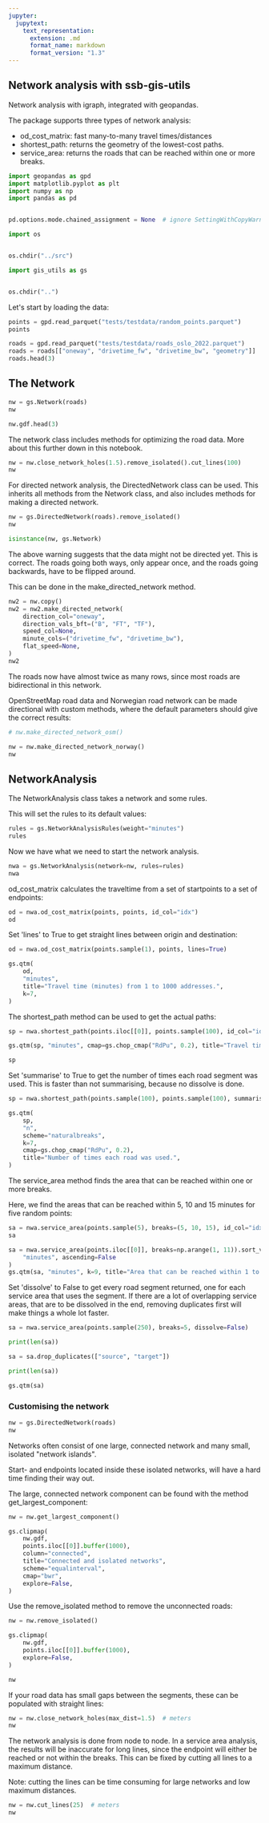 ```yaml
---
jupyter:
  jupytext:
    text_representation:
      extension: .md
      format_name: markdown
      format_version: "1.3"
---
```


## Network analysis with ssb-gis-utils

Network analysis with igraph, integrated with geopandas.

The package supports three types of network analysis:

- od_cost_matrix: fast many-to-many travel times/distances
- shortest_path: returns the geometry of the lowest-cost paths.
- service_area: returns the roads that can be reached within one or more breaks.

```python
import geopandas as gpd
import matplotlib.pyplot as plt
import numpy as np
import pandas as pd


pd.options.mode.chained_assignment = None  # ignore SettingWithCopyWarning for now

import os


os.chdir("../src")

import gis_utils as gs


os.chdir("..")
```

Let's start by loading the data:

```python
points = gpd.read_parquet("tests/testdata/random_points.parquet")
points
```

```python
roads = gpd.read_parquet("tests/testdata/roads_oslo_2022.parquet")
roads = roads[["oneway", "drivetime_fw", "drivetime_bw", "geometry"]]
roads.head(3)
```

## The Network

```python
nw = gs.Network(roads)
nw
```

```python
nw.gdf.head(3)
```

The network class includes methods for optimizing the road data. More about this further down in this notebook.

```python
nw = nw.close_network_holes(1.5).remove_isolated().cut_lines(100)
nw
```

For directed network analysis, the DirectedNetwork class can be used. This inherits all methods from the Network class, and also includes methods for making a directed network.

```python
nw = gs.DirectedNetwork(roads).remove_isolated()
nw
```

```python
isinstance(nw, gs.Network)
```

The above warning suggests that the data might not be directed yet. This is correct. The roads going both ways, only appear once, and the roads going backwards, have to be flipped around.

This can be done in the make_directed_network method.

```python
nw2 = nw.copy()
nw2 = nw2.make_directed_network(
    direction_col="oneway",
    direction_vals_bft=("B", "FT", "TF"),
    speed_col=None,
    minute_cols=("drivetime_fw", "drivetime_bw"),
    flat_speed=None,
)
nw2
```

The roads now have almost twice as many rows, since most roads are bidirectional in this network.

OpenStreetMap road data and Norwegian road network can be made directional with custom methods, where the default parameters should give the correct results:

```python
# nw.make_directed_network_osm()
```

```python
nw = nw.make_directed_network_norway()
nw
```

## NetworkAnalysis

The NetworkAnalysis class takes a network and some rules.

This will set the rules to its default values:

```python
rules = gs.NetworkAnalysisRules(weight="minutes")
rules
```

Now we have what we need to start the network analysis.

```python
nwa = gs.NetworkAnalysis(network=nw, rules=rules)
nwa
```

od_cost_matrix calculates the traveltime from a set of startpoints to a set of endpoints:

```python
od = nwa.od_cost_matrix(points, points, id_col="idx")
od
```

Set 'lines' to True to get straight lines between origin and destination:

```python
od = nwa.od_cost_matrix(points.sample(1), points, lines=True)

gs.qtm(
    od,
    "minutes",
    title="Travel time (minutes) from 1 to 1000 addresses.",
    k=7,
)
```

The shortest_path method can be used to get the actual paths:

```python
sp = nwa.shortest_path(points.iloc[[0]], points.sample(100), id_col="idx")

gs.qtm(sp, "minutes", cmap=gs.chop_cmap("RdPu", 0.2), title="Travel times")

sp
```

Set 'summarise' to True to get the number of times each road segment was used. This is faster than not summarising, because no dissolve is done.

```python
sp = nwa.shortest_path(points.sample(100), points.sample(100), summarise=True)

gs.qtm(
    sp,
    "n",
    scheme="naturalbreaks",
    k=7,
    cmap=gs.chop_cmap("RdPu", 0.2),
    title="Number of times each road was used.",
)
```

The service_area method finds the area that can be reached within one or more breaks.

Here, we find the areas that can be reached within 5, 10 and 15 minutes for five random points:

```python
sa = nwa.service_area(points.sample(5), breaks=(5, 10, 15), id_col="idx")
sa
```

```python
sa = nwa.service_area(points.iloc[[0]], breaks=np.arange(1, 11)).sort_values(
    "minutes", ascending=False
)
gs.qtm(sa, "minutes", k=9, title="Area that can be reached within 1 to 10 minutes.")
```

Set 'dissolve' to False to get every road segment returned, one for each service area that uses the segment. If there are a lot of overlapping service areas, that are to be dissolved in the end, removing duplicates first will make things a whole lot faster.

```python
sa = nwa.service_area(points.sample(250), breaks=5, dissolve=False)

print(len(sa))

sa = sa.drop_duplicates(["source", "target"])

print(len(sa))

gs.qtm(sa)
```

### Customising the network

```python
nw = gs.DirectedNetwork(roads)
nw
```

Networks often consist of one large, connected network and many small, isolated "network islands".

Start- and endpoints located inside these isolated networks, will have a hard time finding their way out.

The large, connected network component can be found with the method get_largest_component:

```python
nw = nw.get_largest_component()

gs.clipmap(
    nw.gdf,
    points.iloc[[0]].buffer(1000),
    column="connected",
    title="Connected and isolated networks",
    scheme="equalinterval",
    cmap="bwr",
    explore=False,
)
```

Use the remove_isolated method to remove the unconnected roads:

```python
nw = nw.remove_isolated()

gs.clipmap(
    nw.gdf,
    points.iloc[[0]].buffer(1000),
    explore=False,
)

nw
```

If your road data has small gaps between the segments, these can be populated with straight lines:

```python
nw = nw.close_network_holes(max_dist=1.5)  # meters
nw
```

The network analysis is done from node to node. In a service area analysis, the results will be inaccurate for long lines, since the endpoint will either be reached or not within the breaks. This can be fixed by cutting all lines to a maximum distance.

Note: cutting the lines can be time consuming for large networks and low maximum distances.

```python
nw = nw.cut_lines(25)  # meters
nw
```

```python

```
